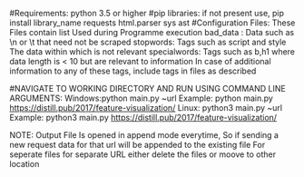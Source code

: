 #Requirements:
	python 3.5 or higher
	#pip libraries: if not present use, pip install library_name
		requests
		html.parser
		sys
		ast
	#Configuration Files: These Files contain list Used during Programme execution
		bad_data : Data such as \n or \t that need not be scraped
		stopwords: Tags such as script and style The data within which is not relevant
		specialwords: Tags such as b,h1 where data length is < 10 but are relevant to information
		In case of additional information to any of these tags, include tags in files as described

#NAVIGATE TO WORKING DIRECTORY AND RUN USING COMMAND LINE ARGUMENTS:
	Windows:python main.py ~url
		Example: python main.py https://distill.pub/2017/feature-visualization/
	Linux:  python3 main.py ~url
		Example: python3 main.py https://distill.pub/2017/feature-visualization/

NOTE: Output File Is opened in append mode everytime, So if sending a new request data for that url will be appended to the existing file
For seperate files for separate URL either delete the files or moove to other location
